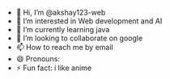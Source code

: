 - 👋 Hi, I’m @akshay123-web
- 👀 I’m interested in Web development and AI
- 🌱 I’m currently learning java 
- 💞️ I’m looking to collaborate on google
- 📫 How to reach me by email
- 😄 Pronouns: 
- ⚡ Fun fact: i like anime 

<!---
akshay123-web/akshay123-web is a ✨ special ✨ repository because its `README.md` (this file) appears on your GitHub profile.
You can click the Preview link to take a look at your changes.
--->
